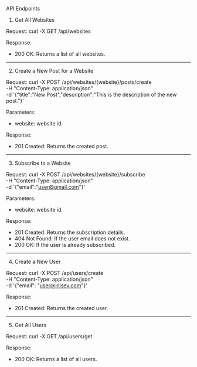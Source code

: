 API Endpoints

1. Get All Websites

Request:
curl -X GET /api/websites

Response:
- 200 OK: Returns a list of all websites.

---

2. Create a New Post for a Website

Request:
curl -X POST /api/websites/{website}/posts/create \
-H "Content-Type: application/json" \
-d '{"title":"New Post","description":"This is the description of the new post."}'

Parameters:
- website: website id.

Response:
- 201 Created: Returns the created post.

---

3. Subscribe to a Website

Request:
curl -X POST /api/websites/{website}/subscribe \
-H "Content-Type: application/json" \
-d '{"email":"user@gmail.com"}'

Parameters:
- website: website id.

Response:
- 201 Created: Returns the subscription details.
- 404 Not Found: If the user email does not exist.
- 200 OK: If the user is already subscribed.

---

4. Create a New User

Request:
curl -X POST /api/users/create \
-H "Content-Type: application/json" \
-d '{"email": "user@inisev.com"}'

Response:
- 201 Created: Returns the created user.

---

5. Get All Users

Request:
curl -X GET /api/users/get

Response:
- 200 OK: Returns a list of all users.

